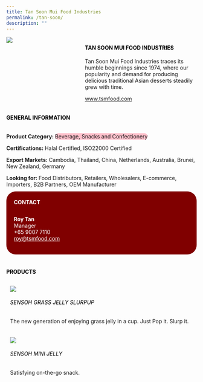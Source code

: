 ```yaml
--- 
title: Tan Soon Mui Food Industries 
permalink: /tan-soon/ 
description: ""
---
```


<div class="flex-paragraph"> 
<div class="flex-container" style="display: flex; flex-wrap: wrap;"> 
<div class="card sgds" style="flex: 1 1 40%; display: block;"> 
<img src="https://drive.google.com/u/0/uc?id=19b3V5CjDc_5EUCYrbKlHIBUHxviDEpjY&export=download"> 
</div> 
<div class="card-sgds" style="flex: 1 1 58%; display: block; margin-left: 3px"> 
<h4 style="text-transform: uppercase; color: black;">
<b>Tan Soon Mui Food Industries
</b>
</h4> 
<p>Tan Soon Mui Food Industries traces its humble beginnings since 1974, where our popularity and demand for producing delicious traditional Asian desserts steadily grew with time.
</p> 
<p>
<a href="https://www.tsmfood.com" target="_blank">www.tsmfood.com
</a>
</p> 
</div> 
</div> 
</div> 
<h4 style="text-transform: uppercase; color: black;"> 
<b>General Information
</b> 
</h4> 
<div class="flex-container" style="display: flex; flex-wrap: wrap;"> 
<div class="card sgds" style="flex: 1 1 65%; display: block; align-self: stretch"> 
<div class="flex-paragraph"> 
<p> 
<b>Product Category: 
</b> 
<span style=" background-color: pink; border-radius: 10px;">Beverage, Snacks and Confectionery
</span> 
</p> 
<p> 
<b>Certifications: 
</b>Halal Certified, ISO22000 Certified 
</p> 
<p> 
<b>Export Markets: 
</b>Cambodia, Thailand, China, Netherlands, Australia, Brunei, New Zealand, Germany 
</p> 
<p style="margin-bottom: 10px;"> 
<b>Looking for: 
</b>Food Distributors, Retailers, Wholesalers, E-commerce, Importers, B2B Partners, OEM Manufacturer 
</p> 
</div> 
</div> 
<div class="card sgds" style="flex: 1 1 35%; padding: 10px; display: block; background-color: maroon; border-radius: 25px; align-self: center;"> 
<h4 style="color: white; margin-top: 10px; margin-left: 10px;">CONTACT
</h4> 
<div class="flex-paragraph"> 
<p style="padding: 10px; color: white;"> 
<b>Roy Tan
</b> 
<br>Manager
<br>+65 9007 7110
<br> 
<a href="mailto:roy@tsmfood.com" style="color: white;">roy@tsmfood.com
</a> 
</p> 
</div> 
</div> 
</div> 
<br> 
<h4 style="text-transform: uppercase; color: black;"> 
<b>Products
</b> 
</h4> 
<div style="display: flex; flex-wrap: wrap;"> 
<div class="card sgds" style="flex: 1 1 47%; margin: 10px; display: block;"> 
<div class="flex-image" style="display: block;"> 
<img src="https://drive.google.com/u/0/uc?id=12kVFh8dZilLvVno0GB0nMCMcZQc86nDJ&export=download"> 
</div> 
<div class="flex-paragraph"> 
<h6 style="text-transform: uppercase; color: black;">SENSOH Grass Jelly Slurpup
</h6> 
<p>The new generation of enjoying grass jelly in a cup. Just Pop it. Slurp it.
</p> 
</div> 
</div> 
<div class="card sgds" style="flex: 1 1 47%; margin: 10px; display: block;"> 
<div class="flex-image" style="display: block;"> 
<img src="https://drive.google.com/u/0/uc?id=1pPndI5Onh8e6OQo7WFi67enyGv32jo5J&export=download"> 
</div> 
<div class="flex-paragraph"> 
<h6 style="text-transform: uppercase; color: black;">SENSOH Mini Jelly
</h6> 
<p>Satisfying on-the-go snack.
</p> 
</div> 
</div> 
</div>